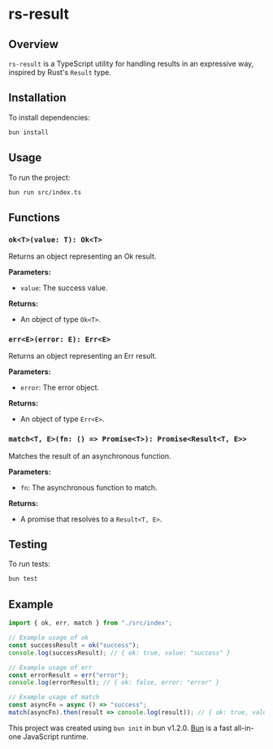 # rs-result

## Overview

`rs-result` is a TypeScript utility for handling results in an expressive way, inspired by Rust's `Result` type.

## Installation

To install dependencies:

```bash
bun install
```

## Usage

To run the project:

```bash
bun run src/index.ts
```

## Functions

### `ok<T>(value: T): Ok<T>`

Returns an object representing an Ok result.

**Parameters:**
- `value`: The success value.

**Returns:**
- An object of type `Ok<T>`.

### `err<E>(error: E): Err<E>`

Returns an object representing an Err result.

**Parameters:**
- `error`: The error object.

**Returns:**
- An object of type `Err<E>`.

### `match<T, E>(fn: () => Promise<T>): Promise<Result<T, E>>`

Matches the result of an asynchronous function.

**Parameters:**
- `fn`: The asynchronous function to match.

**Returns:**
- A promise that resolves to a `Result<T, E>`.

## Testing

To run tests:

```bash
bun test
```

## Example

```typescript
import { ok, err, match } from "./src/index";

// Example usage of ok
const successResult = ok("success");
console.log(successResult); // { ok: true, value: "success" }

// Example usage of err
const errorResult = err("error");
console.log(errorResult); // { ok: false, error: "error" }

// Example usage of match
const asyncFn = async () => "success";
match(asyncFn).then(result => console.log(result)); // { ok: true, value: "success" }
```

This project was created using `bun init` in bun v1.2.0. [Bun](https://bun.sh) is a fast all-in-one JavaScript runtime.
